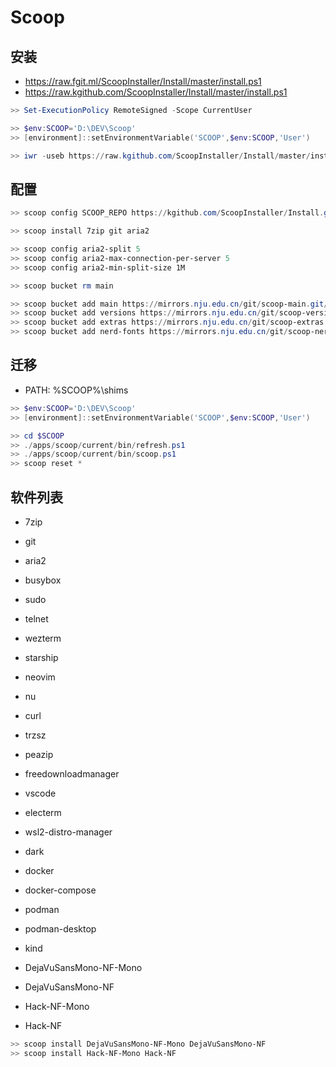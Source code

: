 # Scoop

## 安装

- https://raw.fgit.ml/ScoopInstaller/Install/master/install.ps1
- https://raw.kgithub.com/ScoopInstaller/Install/master/install.ps1

```powershell
>> Set-ExecutionPolicy RemoteSigned -Scope CurrentUser

>> $env:SCOOP='D:\DEV\Scoop'
>> [environment]::setEnvironmentVariable('SCOOP',$env:SCOOP,'User')

>> iwr -useb https://raw.kgithub.com/ScoopInstaller/Install/master/install.ps1 | iex
```

## 配置

```powershell
>> scoop config SCOOP_REPO https://kgithub.com/ScoopInstaller/Install.git

>> scoop install 7zip git aria2

>> scoop config aria2-split 5
>> scoop config aria2-max-connection-per-server 5
>> scoop config aria2-min-split-size 1M

>> scoop bucket rm main

>> scoop bucket add main https://mirrors.nju.edu.cn/git/scoop-main.git/
>> scoop bucket add versions https://mirrors.nju.edu.cn/git/scoop-versions.git/
>> scoop bucket add extras https://mirrors.nju.edu.cn/git/scoop-extras.git/
>> scoop bucket add nerd-fonts https://mirrors.nju.edu.cn/git/scoop-nerd-fonts.git/
```

## 迁移

- PATH: %SCOOP%\shims

```powershell
>> $env:SCOOP='D:\DEV\Scoop'
>> [environment]::setEnvironmentVariable('SCOOP',$env:SCOOP,'User')

>> cd $SCOOP
>> ./apps/scoop/current/bin/refresh.ps1
>> ./apps/scoop/current/bin/scoop.ps1
>> scoop reset *
```

## 软件列表

- 7zip
- git
- aria2

- busybox
- sudo
- telnet

- wezterm
- starship
- neovim
- nu

- curl
- trzsz

- peazip
- freedownloadmanager

- vscode
- electerm
- wsl2-distro-manager

- dark
- docker
- docker-compose
- podman
- podman-desktop
- kind

- DejaVuSansMono-NF-Mono
- DejaVuSansMono-NF
- Hack-NF-Mono
- Hack-NF

```powershell
>> scoop install DejaVuSansMono-NF-Mono DejaVuSansMono-NF
>> scoop install Hack-NF-Mono Hack-NF
```
